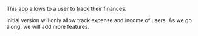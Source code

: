This app allows to a user to track their finances.

Initial version will only allow track expense and income of users. As we go along, we will add more features.